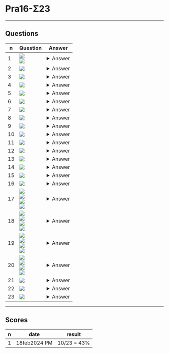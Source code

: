 # Pra16-Σ23

---

## Questions
|n|Question|Answer|
|-|--------|------|
|1|<img src="https://i.imgur.com/qM697XD.png"><br/><img src="https://i.imgur.com/iONoLL3.png">|<details><summary>Answer</summary><img src="https://i.imgur.com/rLlu6sG.png"></details>|
|2|<img src="https://i.imgur.com/2NyEoPQ.png">|<details><summary>Answer</summary><img src="https://i.imgur.com/oTVcRv2.png"></details>|
|3|<img src="https://i.imgur.com/rvEz9Rh.png">|<details><summary>Answer</summary><img src="https://i.imgur.com/u5mxNgW.png"></details>|
|4|<img src="https://i.imgur.com/F9t1GlQ.png">|<details><summary>Answer</summary><img src="https://i.imgur.com/II0oAXv.png"></details>|
|5|<img src="https://i.imgur.com/r5kswMq.png">|<details><summary>Answer</summary><img src="https://i.imgur.com/AAjmq5i.png"></details>|
|6|<img src="https://i.imgur.com/0DQfCyb.png">|<details><summary>Answer</summary><img src="https://i.imgur.com/SXlMEL7.png"></details>|
|7|<img src="https://i.imgur.com/68seIAq.png">|<details><summary>Answer</summary><img src="https://i.imgur.com/nRcIHnl.png"></details>|
|8|<img src="https://i.imgur.com/od3D8qT.png">|<details><summary>Answer</summary><img src="https://i.imgur.com/kik0JEG.png"></details>|
|9|<img src="https://i.imgur.com/Hoveaf8.png">|<details><summary>Answer</summary><img src="https://i.imgur.com/qbJ40Zb.png"></details>|
|10|<img src="https://i.imgur.com/yCTfktR.png">|<details><summary>Answer</summary><img src="https://i.imgur.com/I7o2SCX.png"></details>|
|11|<img src="https://i.imgur.com/MMrQe0l.png">|<details><summary>Answer</summary><img src="https://i.imgur.com/fnYnz9f.png"></details>|
|12|<img src="https://i.imgur.com/q7OwN81.png">|<details><summary>Answer</summary><img src="https://i.imgur.com/tKTwqbn.png"></details>|
|13|<img src="https://i.imgur.com/ZoDaX2V.png">|<details><summary>Answer</summary><img src="https://i.imgur.com/LHtWdSP.png"></details>|
|14|<img src="https://i.imgur.com/rMnWEjq.png">|<details><summary>Answer</summary><img src="https://i.imgur.com/Q7PjAo8.png"></details>|
|15|<img src="https://i.imgur.com/dHPDpyr.png">|<details><summary>Answer</summary><img src="https://i.imgur.com/dcdEbwc.png"></details>|
|16|<img src="https://i.imgur.com/4HaSd8r.png">|<details><summary>Answer</summary><img src="https://i.imgur.com/iRrvYTN.png"></details>|
|17|<img src="https://i.imgur.com/UHVk4gT.png"><br/><img src="https://i.imgur.com/HklLYXM.png"><br/><img src="https://i.imgur.com/QAWxtM7.png"><br/><img src="https://i.imgur.com/vCJSskC.png">|<details><summary>Answer</summary><img src="https://i.imgur.com/4zXwpqw.png"></details>|
|18|<img src="https://i.imgur.com/UHVk4gT.png"><br/><img src="https://i.imgur.com/HklLYXM.png"><br/><img src="https://i.imgur.com/QAWxtM7.png"><br/><img src="https://i.imgur.com/92QIAyP.png">|<details><summary>Answer</summary><img src="https://i.imgur.com/vs4lA5l.png"></details>|
|19|<img src="https://i.imgur.com/UHVk4gT.png"><br/><img src="https://i.imgur.com/HklLYXM.png"><br/><img src="https://i.imgur.com/QAWxtM7.png"><br/><img src="https://i.imgur.com/aZRTll6.png">|<details><summary>Answer</summary><img src="https://i.imgur.com/yk3FgDk.png"></details>|
|20|<img src="https://i.imgur.com/UHVk4gT.png"><br/><img src="https://i.imgur.com/HklLYXM.png"><br/><img src="https://i.imgur.com/QAWxtM7.png"><br/><img src="https://i.imgur.com/dRz81gB.png">|<details><summary>Answer</summary><img src="https://i.imgur.com/WPTHeiU.png"></details>|
|21|<img src="https://i.imgur.com/uSUIZdc.png">|<details><summary>Answer</summary><img src="https://i.imgur.com/3rTK1cg.png"></details>|
|22|<img src="https://i.imgur.com/6iYnUm0.png">|<details><summary>Answer</summary><img src="https://i.imgur.com/pj7K8Gn.png"></details>|
|23|<img src="https://i.imgur.com/FfKSAdk.png">|<details><summary>Answer</summary><img src="https://i.imgur.com/8lUpza4.png"></details>|

---

## Scores
|n|date|result|
|-|----|------|
|1|18feb2024 PM|10/23 = 43%|
